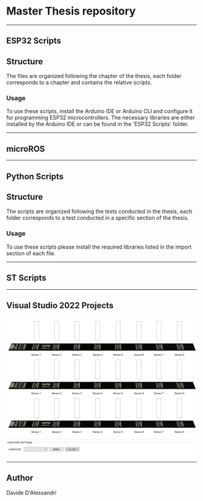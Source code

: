 # Master Thesis repository

---
## ESP32 Scripts
## Structure
The files are organized following the chapter of the thesis, each folder corresponds to a chapter and contains the relative scripts. 

### Usage
To use these scripts, install the Arduino IDE or Arduino CLI and configure it for programming ESP32 microcontrollers. The necessary libraries are either installed by the Arduino IDE or can be found in the 'ESP32 Scripts' folder.

---
## microROS

---
## Python Scripts
## Structure
The scripts are organized following the tests conducted in the thesis, each folder corresponds to a test conducted in a specific section of the thesis.

### Usage
To use these scripts please install the required libraries listed in the import section of each file.

---
## ST Scripts

---
## Visual Studio 2022 Projects
![alt text](https://github.com/DavideDAlessandri/Master_Thesis/blob/main/Visual%20Studio%202022%20Projects/pic.png?raw=true)

---
## Author
Davide D'Alessandri
